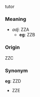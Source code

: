 tutor
### Meaning
+ _adj_: ZZA
    + __eg__: ZZB

### Origin

ZZC

### Synonym

__eg__: ZZD

+ ZZE



